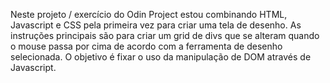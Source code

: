Neste projeto / exercício do Odin Project estou combinando HTML, Javascript e CSS pela primeira vez para criar uma tela de desenho. As instruções principais são para criar um grid de divs que se alteram quando o mouse passa por cima de acordo com a ferramenta de desenho selecionada. O objetivo é fixar o uso da manipulação de DOM através de Javascript.
